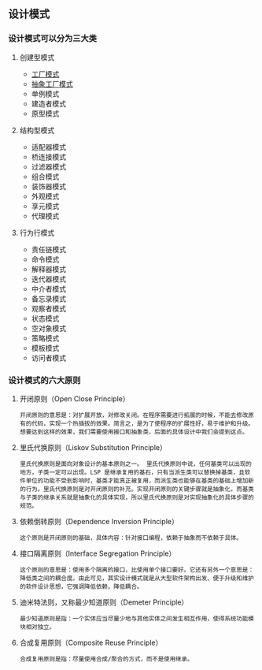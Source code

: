 ## 设计模式

### 设计模式可以分为三大类

1. 创建型模式
    * [工厂模式](creational/factory)
    * [抽象工厂模式](creational/abstract-factory)
    * 单例模式
    * 建造者模式
    * 原型模式

2. 结构型模式
    * 适配器模式
    * 桥连接模式
    * 过滤器模式
    * 组合模式
    * 装饰器模式
    * 外观模式
    * 享元模式
    * 代理模式

3. 行为行模式
    * 责任链模式
    * 命令模式
    * 解释器模式
    * 迭代器模式
    * 中介者模式
    * 备忘录模式
    * 观察者模式
    * 状态模式
    * 空对象模式
    * 策略模式
    * 模板模式
    * 访问者模式


### 设计模式的六大原则
1. 开闭原则（Open Close Principle）
    ```
    开闭原则的意思是：对扩展开放，对修改关闭。在程序需要进行拓展的时候，不能去修改原有的代码，实现一个热插拔的效果。简言之，是为了使程序的扩展性好，易于维护和升级。想要达到这样的效果，我们需要使用接口和抽象类，后面的具体设计中我们会提到这点。
    ```

2. 里氏代换原则（Liskov Substitution Principle）
    ```
    里氏代换原则是面向对象设计的基本原则之一。 里氏代换原则中说，任何基类可以出现的地方，子类一定可以出现。LSP 是继承复用的基石，只有当派生类可以替换掉基类，且软件单位的功能不受到影响时，基类才能真正被复用，而派生类也能够在基类的基础上增加新的行为。里氏代换原则是对开闭原则的补充。实现开闭原则的关键步骤就是抽象化，而基类与子类的继承关系就是抽象化的具体实现，所以里氏代换原则是对实现抽象化的具体步骤的规范。
    ```
3. 依赖倒转原则（Dependence Inversion Principle）
    ```
    这个原则是开闭原则的基础，具体内容：针对接口编程，依赖于抽象而不依赖于具体。
    ```

4. 接口隔离原则（Interface Segregation Principle）
    ```
    这个原则的意思是：使用多个隔离的接口，比使用单个接口要好。它还有另外一个意思是：降低类之间的耦合度。由此可见，其实设计模式就是从大型软件架构出发、便于升级和维护的软件设计思想，它强调降低依赖，降低耦合。
    ```

5. 迪米特法则，又称最少知道原则（Demeter Principle）
    ```
    最少知道原则是指：一个实体应当尽量少地与其他实体之间发生相互作用，使得系统功能模块相对独立。
    ```

6. 合成复用原则（Composite Reuse Principle）
    ```
    合成复用原则是指：尽量使用合成/聚合的方式，而不是使用继承。
    ```
